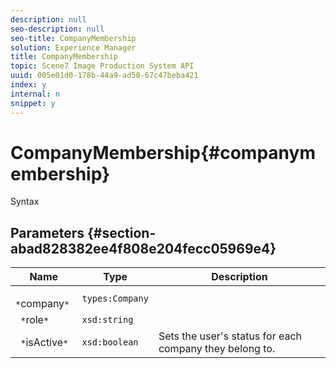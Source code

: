 ```yaml
---
description: null
seo-description: null
seo-title: CompanyMembership
solution: Experience Manager
title: CompanyMembership
topic: Scene7 Image Production System API
uuid: 005e01d0-178b-44a9-ad50-67c47beba421
index: y
internal: n
snippet: y
---
```


# CompanyMembership{#companymembership}

 Syntax 

## Parameters {#section-abad828382ee4f808e204fecc05969e4}

|  Name  | Type  | Description  |
|---|---|---|
|  ` *`company`*`  | `types:Company`  | |
|  ` *`role`*`  | `xsd:string`  | |
|  ` *`isActive`*`  | `xsd:boolean`  | Sets the user's status for each company they belong to.  |

